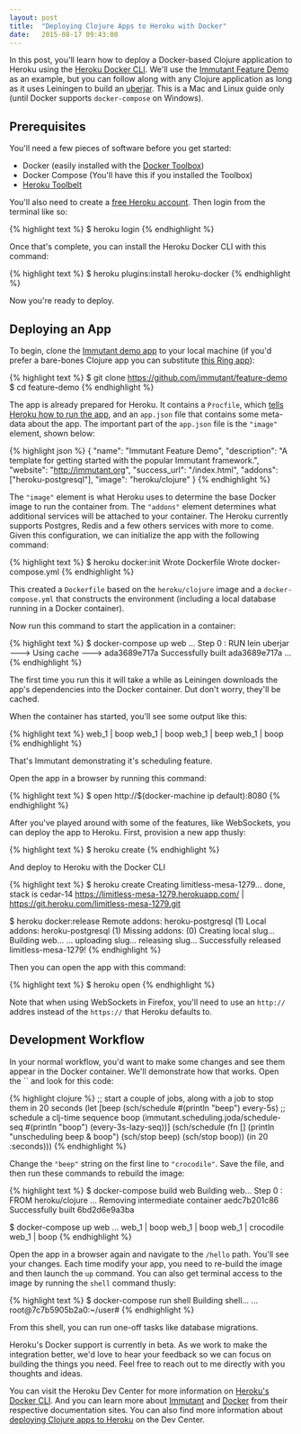 ```yaml
---
layout: post
title:  "Deploying Clojure Apps to Heroku with Docker"
date:   2015-08-17 09:43:00
---
```


In this post, you'll learn how to deploy a Docker-based Clojure application to Heroku using the [Heroku Docker CLI](https://devcenter.heroku.com/articles/docker). We'll use the [Immutant Feature Demo](https://github.com/immutant/feature-demo) as an example, but you can follow along with any Clojure application as long as it uses Leiningen to build an [uberjar](https://github.com/technomancy/leiningen/blob/master/doc/TUTORIAL.md#uberjar). This is a Mac and Linux guide only (until Docker supports `docker-compose` on Windows).

## Prerequisites

You'll need a few pieces of software before you get started:

* Docker (easily installed with the [Docker Toolbox](https://www.docker.com/toolbox))
* Docker Compose (You'll have this if you installed the Toolbox)
* [Heroku Toolbelt](https://toolbelt.heroku.com/)

You'll also need to create a [free Heroku account](http://heroku.com/). Then login from the terminal like so:

{% highlight text %}
$ heroku login
{% endhighlight %}

Once that's complete, you can install the Heroku Docker CLI with this command:

{% highlight text %}
$ heroku plugins:install heroku-docker
{% endhighlight %}

Now you're ready to deploy.

## Deploying an App

To begin, clone the [Immutant demo app](https://github.com/immutant/feature-demo) to your local machine
(if you'd prefer a bare-bones Clojure app you can substitute [this Ring app](https://github.com/heroku/clojure-getting-started)):

{% highlight text %}
$ git clone https://github.com/immutant/feature-demo
$ cd feature-demo
{% endhighlight %}

The app is already prepared for Heroku. It contains a `Procfile`, which [tells Heroku how to run the app](https://devcenter.heroku.com/articles/procfile), and an `app.json` file that contains some meta-data about the app. The important part of the `app.json` file is the `"image"` element, shown below:

{% highlight json %}
{
  "name": "Immutant Feature Demo",
  "description": "A template for getting started with the popular Immutant framework.",
  "website": "http://immutant.org",
  "success_url": "/index.html",
  "addons": ["heroku-postgresql"],
  "image": "heroku/clojure"
}
{% endhighlight %}

The `"image"` element is what Heroku uses to determine the base Docker image to run the container from.
The `"addons"` element determines what additional services will be attached to your container. The Heroku
currently supports Postgres, Redis and a few others services with more to come.
Given this configuration, we can initialize the app with the following command:

{% highlight text %}
$ heroku docker:init
Wrote Dockerfile
Wrote docker-compose.yml
{% endhighlight %}

This created a `Dockerfile` based on the `heroku/clojure` image and a `docker-compose.yml` that constructs the environment (including a local database running in a Docker container).

Now run this command to start the application in a container:


{% highlight text %}
$ docker-compose up web
...
Step 0 : RUN lein uberjar
 ---> Using cache
 ---> ada3689e717a
Successfully built ada3689e717a
...
{% endhighlight %}

The first time you run this it will take a while as Leiningen downloads the app's dependencies into the Docker container. Dut don't worry, they'll be cached.

When the container has started, you'll see some output like this:

{% highlight text %}
web_1              | boop
web_1              | boop
web_1              | beep
web_1              | boop
{% endhighlight %}

That's Immutant demonstrating it's scheduling feature.

Open the app in a browser by running this command:

{% highlight text %}
$ open http://$(docker-machine ip default):8080
{% endhighlight %}

After you've played around with some of the features, like WebSockets, you can deploy the app to Heroku. First, provision a new app thusly:

{% highlight text %}
$ heroku create
{% endhighlight %}

And deploy to Heroku with the Docker CLI

{% highlight text %}
$ heroku create
Creating limitless-mesa-1279... done, stack is cedar-14
https://limitless-mesa-1279.herokuapp.com/ | https://git.heroku.com/limitless-mesa-1279.git

$ heroku docker:release
Remote addons: heroku-postgresql (1)
Local addons: heroku-postgresql (1)
Missing addons:  (0)
Creating local slug...
Building web...
...
uploading slug...
releasing slug...
Successfully released limitless-mesa-1279!
{% endhighlight %}

Then you can open the app with this command:

{% highlight text %}
$ heroku open
{% endhighlight %}

Note that when using WebSockets in Firefox, you'll need to use an `http://` addres instead of the `https://` that Heroku defaults to.

## Development Workflow

In your normal workflow, you'd want to make some changes and see them appear in the Docker container. We'll demonstrate how that works. Open the `` and look for this code:

{% highlight clojure %}
;; start a couple of jobs, along with a job to stop them in 20 seconds
(let [beep (sch/schedule #(println "beep") every-5s)
      ;; schedule a clj-time sequence
      boop (immutant.scheduling.joda/schedule-seq #(println "boop") (every-3s-lazy-seq))]
  (sch/schedule
    (fn []
      (println "unscheduling beep & boop")
      (sch/stop beep)
      (sch/stop boop))
    (in 20 :seconds)))
{% endhighlight %}

Change the `"beep"` string on the first line to `"crocodile"`.
Save the file, and then run these commands to rebuild the image:

{% highlight text %}
$ docker-compose build web
Building web...
Step 0 : FROM heroku/clojure
...
Removing intermediate container aedc7b201c86
Successfully built 6bd2d6e9a3ba

$ docker-compose up web
...
web_1              | boop
web_1              | boop
web_1              | crocodile
web_1              | boop
{% endhighlight %}

Open the app in a browser again and navigate to the `/hello` path. You'll see your changes. Each time modify your app, you need to re-build the image and then launch the `up` command. You can also get terminal access to the image by running the `shell` command thusly:

{% highlight text %}
$ docker-compose run shell
Building shell...
...
root@7c7b5905b2a0:~/user#
{% endhighlight %}

From this shell, you can run one-off tasks like database migrations.

Heroku's Docker support is currently in beta. As we work to make the integration
better, we'd love to hear your feedback so we can focus on building the things you need.
Feel free to reach out to me directly with you thoughts and ideas.

You can visit the Heroku Dev Center for more information on [Heroku's Docker CLI](https://devcenter.heroku.com/articles/docker).
And you can learn more about [Immutant](http://immutant.org/) and [Docker](https://docs.docker.com/)
from their respective documentation sites. You can also find more information about
[deploying Clojure apps to Heroku](https://devcenter.heroku.com/articles/deploying-clojure) on the Dev Center.
